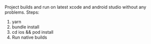 Project builds and run on latest xcode and android studio without any problems.
Steps: 

1) yarn
2) bundle install
3) cd ios && pod install
4) Run native builds
